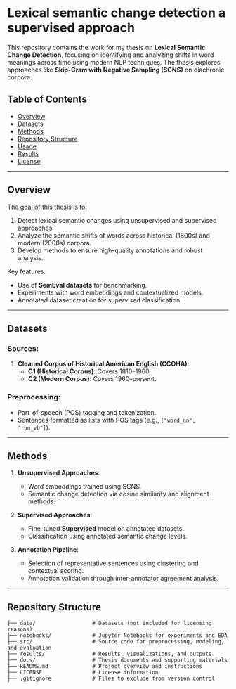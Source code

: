 # **Lexical semantic change detection a supervised approach**

This repository contains the work for my thesis on **Lexical Semantic Change Detection**, focusing on identifying and analyzing shifts in word meanings across time using modern NLP techniques. The thesis explores approaches like **Skip-Gram with Negative Sampling (SGNS)** on diachronic corpora.

## **Table of Contents**
- [Overview](#overview)
- [Datasets](#datasets)
- [Methods](#methods)
- [Repository Structure](#repository-structure)
- [Usage](#usage)
- [Results](#results)
- [License](#license)

---

## **Overview**
The goal of this thesis is to:
1. Detect lexical semantic changes using unsupervised and supervised approaches.
2. Analyze the semantic shifts of words across historical (1800s) and modern (2000s) corpora.
3. Develop methods to ensure high-quality annotations and robust analysis.

Key features:
- Use of **SemEval datasets** for benchmarking.
- Experiments with word embeddings and contextualized models.
- Annotated dataset creation for supervised classification.

---

## **Datasets**
### Sources:
1. **Cleaned Corpus of Historical American English (CCOHA)**:
   - **C1 (Historical Corpus)**: Covers 1810–1960.
   - **C2 (Modern Corpus)**: Covers 1960–present.

### Preprocessing:
- Part-of-speech (POS) tagging and tokenization.
- Sentences formatted as lists with POS tags (e.g., `["word_nn", "run_vb"]`).

---

## **Methods**
1. **Unsupervised Approaches**:
   - Word embeddings trained using SGNS.
   - Semantic change detection via cosine similarity and alignment methods.

2. **Supervised Approaches**:
   - Fine-tuned **Supervised** model on annotated datasets.
   - Classification using annotated semantic change levels.

3. **Annotation Pipeline**:
   - Selection of representative sentences using clustering and contextual scoring.
   - Annotation validation through inter-annotator agreement analysis.

---

## **Repository Structure**
```plaintext
├── data/                  # Datasets (not included for licensing reasons)
├── notebooks/             # Jupyter Notebooks for experiments and EDA
├── src/                   # Source code for preprocessing, modeling, and evaluation
├── results/               # Results, visualizations, and outputs
├── docs/                  # Thesis documents and supporting materials
├── README.md              # Project overview and instructions
├── LICENSE                # License information
├── .gitignore             # Files to exclude from version control
